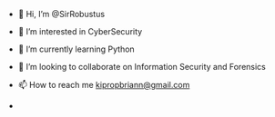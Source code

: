 - 👋 Hi, I’m @SirRobustus
- 👀 I’m interested in CyberSecurity
- 🌱 I’m currently learning Python 
- 💞️ I’m looking to collaborate on Information Security and Forensics

- 📫 How to reach me kipropbriann@gmail.com
- 

<!---
itsrobuu/itsrobuu is a ✨ special ✨ repository because its `README.md` (this file) appears on your GitHub profile.
You can click the Preview link to take a look at your changes.
--->
